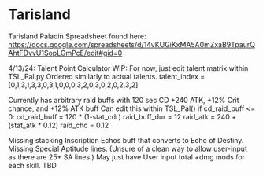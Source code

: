 # Tarisland
Tarisland Paladin Spreadsheet found here: https://docs.google.com/spreadsheets/d/14vKUGiKxMA5A0mZxaB9TpaurQAhtFDvvU1SopLGmPcE/edit#gid=0

4/13/24: Talent Point Calculator WIP:
    For now, just edit talent matrix within TSL_Pal.py
    Ordered similarly to actual talents.
          talent_index = [0,1,3,1,3,3,0,3,1,0,0,0,3,2,0,3,0,2,0,2,3,2]
    
Currently has arbitrary raid buffs with 120 sec CD
    +240 ATK, +12% Crit chance, and +12% ATK buff
    Can edit this within TSL_Pal()
              if cd_raid_buff <= 0:
                cd_raid_buff = 120  * (1-stat_cdr)
                raid_buff_dur = 12
                raid_atk = 240 + (stat_atk * 0.12)
                raid_chc = 0.12

Missing stacking Inscription Echos buff that converts to Echo of Destiny.
Missing Special Aptitude lines. (Unsure of a clean way to allow user-input as there are 25+ SA lines.)
    May just have User input total +dmg mods for each skill. TBD
